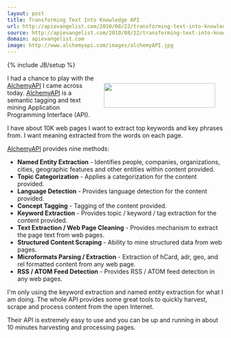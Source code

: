 ```yaml
---
layout: post
title: Transforming Text Into Knowledge API
url: http://apievangelist.com/2010/08/22/transforming-text-into-knowledge-api/
source: http://apievangelist.com/2010/08/22/transforming-text-into-knowledge-api/
domain: apievangelist.com
image: http://www.alchemyapi.com/images/alchemyAPI.jpg
---
```

{% include JB/setup %}<p><a href="http://www.alchemyapi.com/" target="_blank"><img class="alignnone" style="padding: 20px;" title="AlchemyAPI" src="http://www.alchemyapi.com/images/alchemyAPI.jpg" alt="" width="259" height="57" align="right" /></a>I had a chance to play with the <a href="http://www.alchemyapi.com/" target="_blank">AlchemyAPI</a> I came across today. <a href="http://www.alchemyapi.com/" target="_blank">AlchemyAPI</a> is a semantic tagging and text mining Application Programming Interface (API).<p></p>
I have about 10K web pages I want to extract top keywords and key phrases from. I want meaning extracted from the words on each page.<p></p>
<a href="http://www.alchemyapi.com/" target="_blank">AlchemyAPI</a> provides nine methods:
<ul class="mainlist">
	<li><strong>Named Entity Extraction</strong> - Identifies people, companies, organizations, cities, geographic features and other entities within content provided.</li>
	<li><strong>Topic Categorization</strong> - Applies a categorization for the content provided.</li>
	<li><strong>Language Detection</strong> - Provides language detection for the content provided.</li>
	<li><strong>Concept Tagging</strong> - Tagging of the content provided.</li>
	<li><strong>Keyword Extraction</strong> - Provides topic / keyword / tag extraction for the content provided.</li>
	<li><strong>Text Extraction / Web Page Cleaning</strong> - Provides mechanism to extract the page text from web pages.</li>
	<li><strong>Structured Content Scraping</strong> - Ability to mine structured data from web pages.</li>
	<li><strong>Microformats Parsing / Extraction</strong> - Extraction of hCard, adr, geo, and rel formatted content from any web page.</li>
	<li><strong>RSS / ATOM Feed Detection</strong> - Provides RSS / ATOM feed detection in any web pages.</li>
</ul>
I'm only using the keyword extraction and named entity extraction for what I am doing. The whole API provides some great tools to quickly harvest, scrape and process content from the open Internet.<p></p>
Their API is extremely easy to use and you can be up and running in about 10 minutes harvesting and processing pages.
</p>
